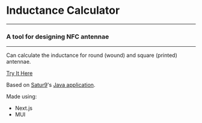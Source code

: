 # Inductance Calculator

---
### A tool for designing NFC antennae

---

Can calculate the inductance for round (wound) and square (printed) antennae.

[Try It Here](https://inductance-calculator-spa.vercel.app/)

Based on [Satur9](https://forum.dangerousthings.com/u/satur9/summary)'s [Java application](https://forum.dangerousthings.com/t/coil-inductance-capacitance-calculators-java/19102).

Made using:
 - Next.js
 - MUI